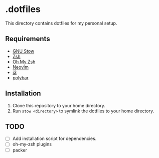 # .dotfiles
This directory contains dotfiles for my personal setup.

## Requirements
- [GNU Stow](https://www.gnu.org/software/stow/)
- [Zsh](https://www.zsh.org/)
- [Oh My Zsh](https://ohmyz.sh/)
- [Neovim](https://neovim.io/)
- [i3](https://i3wm.org/)
- [polybar](https://github.com/polybar/polybar)

## Installation
1. Clone this repository to your home directory.
2. Run `stow <directory>` to symlink the dotfiles to your home directory.

## TODO
- [ ] Add installation script for dependencies.
- [ ]   oh-my-zsh plugins
- [ ]   packer
